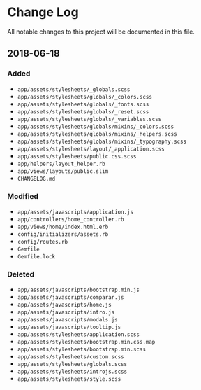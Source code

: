 # Change Log

All notable changes to this project will be documented in this file.

## 2018-06-18

### Added
  - `app/assets/stylesheets/_globals.scss`
  - `app/assets/stylesheets/globals/_colors.scss`
  - `app/assets/stylesheets/globals/_fonts.scss`
  - `app/assets/stylesheets/globals/_reset.scss`
  - `app/assets/stylesheets/globals/_variables.scss`
  - `app/assets/stylesheets/globals/mixins/_colors.scss`
  - `app/assets/stylesheets/globals/mixins/_helpers.scss`
  - `app/assets/stylesheets/globals/mixins/_typography.scss`
  - `app/assets/stylesheets/layout/_application.scss`
  - `app/assets/stylesheets/public.css.scss`
  - `app/helpers/layout_helper.rb`
  - `app/views/layouts/public.slim`
  - `CHANGELOG.md`

### Modified
  - `app/assets/javascripts/application.js`
  - `app/controllers/home_controller.rb`
  - `app/views/home/index.html.erb`
  - `config/initializers/assets.rb`
  - `config/routes.rb`
  - `Gemfile`
  - `Gemfile.lock`

### Deleted
  - `app/assets/javascripts/bootstrap.min.js`
  - `app/assets/javascripts/comparar.js`
  - `app/assets/javascripts/home.js`
  - `app/assets/javascripts/intro.js`
  - `app/assets/javascripts/modals.js`
  - `app/assets/javascripts/tooltip.js`
  - `app/assets/stylesheets/application.scss`
  - `app/assets/stylesheets/bootstrap.min.css.map`
  - `app/assets/stylesheets/bootstrap.min.scss`
  - `app/assets/stylesheets/custom.scss`
  - `app/assets/stylesheets/globals.scss`
  - `app/assets/stylesheets/introjs.scss`
  - `app/assets/stylesheets/style.scss`
